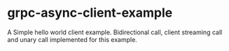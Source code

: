 # grpc-async-client-example
A Simple hello world client example. Bidirectional call, client streaming call and unary call implemented for this example.
